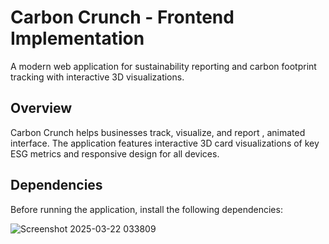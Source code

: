 <h1>Carbon Crunch - Frontend Implementation </h1>
<p>A modern web application for sustainability reporting and carbon footprint tracking with interactive 3D visualizations.</p>

<h2>Overview</h2>
Carbon Crunch helps businesses track, visualize, and report , animated interface. The application features interactive 3D card visualizations of key ESG metrics and responsive design for all devices.

<h2>Dependencies</h2>
Before running the application, install the following dependencies:


![Screenshot 2025-03-22 033809](https://github.com/user-attachments/assets/5ae4ed86-8318-47a8-b41f-48d287510d2a)
